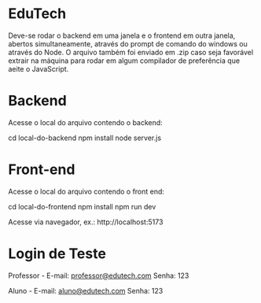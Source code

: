 # EduTech

Deve-se rodar o backend em uma janela e o frontend em outra janela, abertos simultaneamente, através do prompt de comando do windows ou através do Node.
O arquivo também foi enviado em .zip caso seja favorável extrair na máquina para rodar em algum compilador de preferência que aeite o JavaScript.

# Backend
Acesse o local do arquivo contendo o backend:

cd local-do-backend 
npm install node server.js

# Front-end
Acesse o local do arquivo contendo o front end:

cd local-do-frontend 
npm install npm run dev

Acesse via navegador, ex.: http://localhost:5173

# Login de Teste
Professor - E-mail: professor@edutech.com Senha: 123

Aluno - E-mail: aluno@edutech.com Senha: 123



